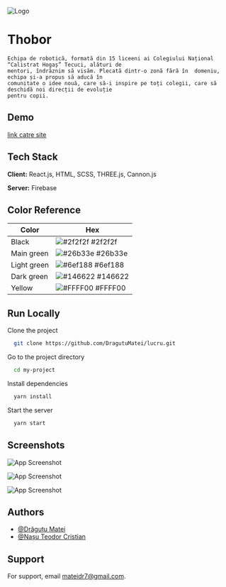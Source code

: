 ![Logo](https://thobor.ro/static/media/logo_thobor_celalalt.80e00709314501a3abba.png)


# Thobor

    Echipa de robotică, formată din 15 liceeni ai Colegiului Național “Calistrat Hogaș” Tecuci, alături de 
    mentori, îndrăznim să visăm. Plecată dintr-o zonă fără în  domeniu, echipa și-a propus să aducă în 
    comunitate o idee nouă, care să-i inspire pe toți colegii, care să deschidă noi direcții de evoluție 
    pentru copii.
        

## Demo
[link catre site](https://thobor.ro/)


## Tech Stack

**Client:** React.js, HTML, SCSS, THREE.js, Cannon.js

**Server:** Firebase 

## Color Reference

| Color             | Hex                                                                |
| ----------------- | ------------------------------------------------------------------ |
| Black | ![#2f2f2f](https://via.placeholder.com/10/0a192f?text=+) #2f2f2f |
| Main green | ![#26b33e](https://via.placeholder.com/10/f8f8f8?text=+) #26b33e |
| Light green | ![#6ef188](https://via.placeholder.com/10/00b48a?text=+) #6ef188 |
| Dark green | ![#146622](https://via.placeholder.com/10/00b48a?text=+) #146622 |
| Yellow | ![#FFFF00](https://via.placeholder.com/10/00b48a?text=+) #FFFF00 |
  
## Run Locally

Clone the project

```bash
  git clone https://github.com/DragutuMatei/lucru.git
```

Go to the project directory

```bash
  cd my-project
```

Install dependencies

```bash
  yarn install
```

Start the server

```bash
  yarn start
```


## Screenshots

![App Screenshot](https://res.cloudinary.com/thobor/image/upload/v1683569705/thobor/jbuehwdj7h5yxec6ccpt.png)

![App Screenshot](https://res.cloudinary.com/thobor/image/upload/v1683569705/thobor/warbxkwpjwhttamsw8nl.png)

![App Screenshot](https://res.cloudinary.com/thobor/image/upload/v1683569706/thobor/zhmf2iyf2qmzswtsapd8.png)
## Authors

- [@Drăguțu Matei](https://github.com/DragutuMatei)
- [@Nașu Teodor Cristian](https://github.com/NasuTeodor)


## Support

For support, email mateidr7@gmail.com.


